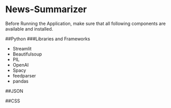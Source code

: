 # News-Summarizer

Before Running the Application, make sure that all following components are available and installed.

##Python
###Libraries and Frameworks

* Streamlit
* Beautifulsoup
* PIL
* OpenAI
* Spacy
* feedparser
* pandas

##JSON

##CSS
